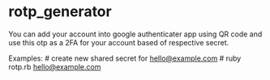 # rotp_generator
You can add your account into google authenticater app using QR code and use this otp as a 2FA for your account based of respective secret.

Examples:
    # create new shared secret for hello@example.com
    # ruby rotp.rb hello@example.com
